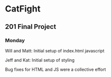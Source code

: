 # CatFight

## 201 Final Project

### Monday

Will and Matt: Initial setup of index.html javascript

Jeff and Kat: Initial setup of styling

Bug fixes for HTML and JS were a collective effort
